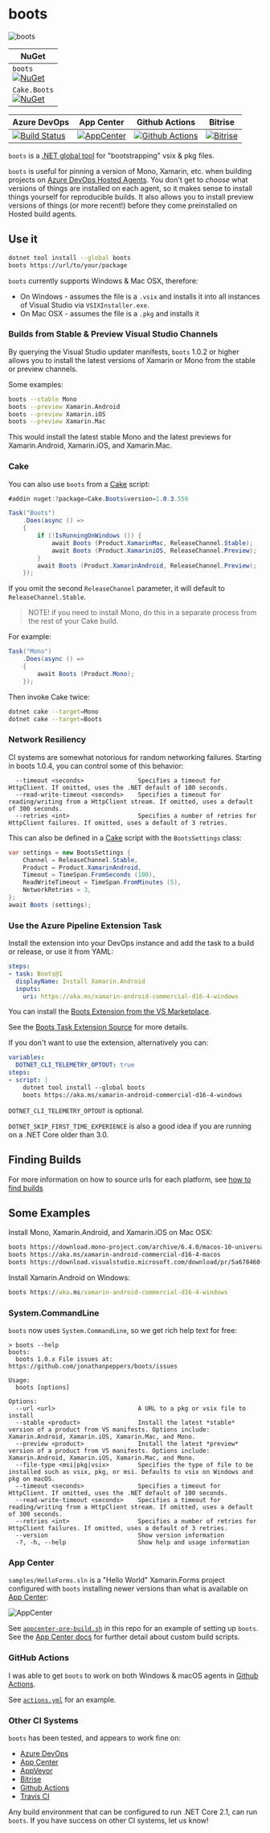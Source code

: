 # boots

![boots](icon.png)

| NuGet |
| --           |
| `boots` <br/> [![NuGet](https://img.shields.io/nuget/dt/boots.svg)](https://www.nuget.org/packages/boots) |
| `Cake.Boots` <br/> [![NuGet](https://img.shields.io/nuget/dt/Cake.Boots.svg)](https://www.nuget.org/packages/Cake.Boots) |

| Azure DevOps | App Center | Github Actions | Bitrise |
| --           | --         | --             | --      |
| [![Build Status](https://dev.azure.com/jonathanpeppers/boots/_apis/build/status/jonathanpeppers.boots?branchName=main)](https://dev.azure.com/jonathanpeppers/boots/_build/latest?definitionId=1&branchName=main) | [![AppCenter](https://build.appcenter.ms/v0.1/apps/87931b9c-e617-4fb7-bfa9-9bfd74f39abb/branches/main/badge)][appcenter] | [![Github Actions](https://github.com/jonathanpeppers/boots/workflows/GitHub%20Actions/badge.svg)](https://github.com/jonathanpeppers/boots/actions) | [![Bitrise](https://app.bitrise.io/app/bb148b2cc62339da/status.svg?token=TEhuHdoNElmh2w8uQ-mYcQ&branch=main)](https://app.bitrise.io/app/bb148b2cc62339da) |

`boots` is a [.NET global tool](https://docs.microsoft.com/en-us/dotnet/core/tools/global-tools) for "bootstrapping" vsix & pkg files.

`boots` is useful for pinning a version of Mono, Xamarin, etc. when building projects on [Azure DevOps Hosted Agents](https://docs.microsoft.com/en-us/azure/devops/pipelines/agents/agents?view=azure-devops). You don't get to _choose_ what versions of things are installed on each agent, so it makes sense to install things yourself for reproducible builds. It also allows you to install preview versions of things (or more recent!) before they come preinstalled on Hosted build agents.

## Use it

```bash
dotnet tool install --global boots
boots https://url/to/your/package
```

`boots` currently supports Windows & Mac OSX, therefore:

* On Windows - assumes the file is a `.vsix` and installs it into all instances of Visual Studio via `VSIXInstaller.exe`.
* On Mac OSX - assumes the file is a `.pkg` and installs it

### Builds from Stable & Preview Visual Studio Channels

By querying the Visual Studio updater manifests, `boots` 1.0.2 or
higher allows you to install the latest versions of Xamarin or Mono
from the stable or preview channels.

Some examples:

```bash
boots --stable Mono
boots --preview Xamarin.Android
boots --preview Xamarin.iOS
boots --preview Xamarin.Mac
```

This would install the latest stable Mono and the latest previews for Xamarin.Android, Xamarin.iOS, and Xamarin.Mac.

### Cake

You can also use `boots` from a [Cake][cake] script:

```csharp
#addin nuget:?package=Cake.Boots&version=1.0.3.556

Task("Boots")
    .Does(async () =>
    {
        if (!IsRunningOnWindows ()) {
            await Boots (Product.XamarinMac, ReleaseChannel.Stable);
            await Boots (Product.XamariniOS, ReleaseChannel.Preview);
        }
        await Boots (Product.XamarinAndroid, ReleaseChannel.Preview);
    });
```

If you omit the second `ReleaseChannel` parameter, it will default to `ReleaseChannel.Stable`.

> NOTE! if you need to install Mono, do this in a separate process from the rest of your Cake build.

For example:

```csharp
Task("Mono")
    .Does(async () =>
    {
        await Boots (Product.Mono);
    });
```

Then invoke Cake twice:

```bash
dotnet cake --target=Mono
dotnet cake --target=Boots
```

[cake]: https://cakebuild.net/

### Network Resiliency

CI systems are somewhat notorious for random networking failures.
Starting in boots 1.0.4, you can control some of this behavior:

```
  --timeout <seconds>               Specifies a timeout for HttpClient. If omitted, uses the .NET default of 100 seconds.
  --read-write-timeout <seconds>    Specifies a timeout for reading/writing from a HttpClient stream. If omitted, uses a default of 300 seconds.
  --retries <int>                   Specifies a number of retries for HttpClient failures. If omitted, uses a default of 3 retries.
```

This can also be defined in a [Cake][cake] script with the
`BootsSettings` class:

```csharp
var settings = new BootsSettings {
    Channel = ReleaseChannel.Stable,
    Product = Product.XamarinAndroid,
    Timeout = TimeSpan.FromSeconds (100),
    ReadWriteTimeout = TimeSpan.FromMinutes (5),
    NetworkRetries = 3,
};
await Boots (settings);
```

### Use the Azure Pipeline Extension Task

Install the extension into your DevOps instance and add the task to a build or release, or use it from YAML:

```yaml
steps:
- task: Boots@1
  displayName: Install Xamarin.Android
  inputs:
    uri: https://aka.ms/xamarin-android-commercial-d16-4-windows
```

You can install the [Boots Extension from the VS Marketplace](https://marketplace.visualstudio.com/items?itemName=pjcollins.azp-utilities-boots).

See the [Boots Task Extension Source](https://github.com/pjcollins/azure-web-extensions#use-in-your-yaml-pipeline) for more details.

If you don't want to use the extension, alternatively you can:

```yaml
variables:
  DOTNET_CLI_TELEMETRY_OPTOUT: true
steps:
- script: |
    dotnet tool install --global boots
    boots https://aka.ms/xamarin-android-commercial-d16-4-windows
```

`DOTNET_CLI_TELEMETRY_OPTOUT` is optional.

`DOTNET_SKIP_FIRST_TIME_EXPERIENCE` is also a good idea if you are running on a .NET Core older than 3.0.

## Finding Builds

For more information on how to source urls for each platform, see [how to find builds](docs/HowToFindBuilds.md)

## Some Examples

Install Mono, Xamarin.Android, and Xamarin.iOS on Mac OSX:

```bash
boots https://download.mono-project.com/archive/6.4.0/macos-10-universal/MonoFramework-MDK-6.4.0.198.macos10.xamarin.universal.pkg
boots https://aka.ms/xamarin-android-commercial-d16-4-macos
boots https://download.visualstudio.microsoft.com/download/pr/5a678460-107f-4fcf-8764-80419bc874a0/3f78c6826132f6f8569524690322adba/xamarin.ios-13.8.1.17.pkg
```

Install Xamarin.Android on Windows:

```cmd
boots https://aka.ms/xamarin-android-commercial-d16-4-windows
```

### System.CommandLine

`boots` now uses `System.CommandLine`, so we get rich help text for free:

```
> boots --help
boots:
  boots 1.0.x File issues at: https://github.com/jonathanpeppers/boots/issues

Usage:
  boots [options]

Options:
  --url <url>                       A URL to a pkg or vsix file to install
  --stable <product>                Install the latest *stable* version of a product from VS manifests. Options include: Xamarin.Android, Xamarin.iOS, Xamarin.Mac, and Mono.
  --preview <product>               Install the latest *preview* version of a product from VS manifests. Options include: Xamarin.Android, Xamarin.iOS, Xamarin.Mac, and Mono.
  --file-type <msi|pkg|vsix>        Specifies the type of file to be installed such as vsix, pkg, or msi. Defaults to vsix on Windows and pkg on macOS.
  --timeout <seconds>               Specifies a timeout for HttpClient. If omitted, uses the .NET default of 100 seconds.
  --read-write-timeout <seconds>    Specifies a timeout for reading/writing from a HttpClient stream. If omitted, uses a default of 300 seconds.
  --retries <int>                   Specifies a number of retries for HttpClient failures. If omitted, uses a default of 3 retries.
  --version                         Show version information
  -?, -h, --help                    Show help and usage information
```

### App Center

`samples/HelloForms.sln` is a "Hello World" Xamarin.Forms project configured with `boots` installing newer versions than what is available on [App Center][appcenter]:

![AppCenter](docs/AppCenter.png)

See [`appcenter-pre-build.sh`](samples/HelloForms.Android/appcenter-pre-build.sh) in this repo for an example of setting up `boots`. See the [App Center docs](https://aka.ms/docs/build/custom/scripts) for further detail about custom build scripts.

### GitHub Actions

I was able to get `boots` to work on both Windows & macOS agents in [Github Actions][actions].

See [`actions.yml`](.github/workflows/actions.yml) for an example.

### Other CI Systems

`boots` has been tested, and appears to work fine on:

* [Azure DevOps](https://azure.microsoft.com/en-us/services/devops/)
* [App Center][appcenter]
* [AppVeyor](https://www.appveyor.com/)
* [Bitrise](https://www.bitrise.io/)
* [Github Actions][actions]
* [Travis CI](https://travis-ci.org/)

Any build environment that can be configured to run .NET Core 2.1, can run `boots`. If you have success on other CI systems, let us know!

[appcenter]: https://appcenter.ms
[actions]: https://github.com/features/actions
